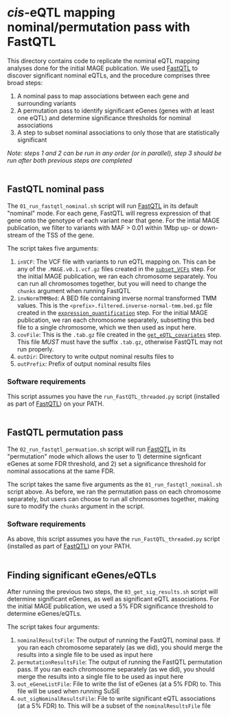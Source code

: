 # *cis*-eQTL mapping nominal/permutation pass with FastQTL

This directory contains code to replicate the nominal eQTL mapping analyses done for the initial MAGE publication. We used [FastQTL](https://github.com/francois-a/fastqtl) to discover significant nominal eQTLs, and the procedure comprises three broad steps:
1. A nominal pass to map associations between each gene and surrounding variants
2. A permutation pass to identify significant eGenes (genes with at least one eQTL) and determine significance thresholds for nominal associations
3. A step to subset nominal associations to only those that are statistically significant

*Note: steps 1 and 2 can be run in any order (or in parallel), step 3 should be run after both previous steps are completed*<br><br>

## FastQTL nominal pass

The `01_run_fastqtl_nominal.sh` script will run [FastQTL](https://github.com/francois-a/fastqtl) in its default "nominal" mode. For each gene, FastQTL will regress expression of that gene onto the genotype of each variant near that gene. For the intial MAGE publication, we filter to variants with MAF > 0.01 within 1Mbp up- or down-stream of the TSS of the gene.

The script takes five arguments:
1. `inVCF`: The VCF file with variants to run eQTL mapping on. This can be any of the `.MAGE.v0.1.vcf.gz` files created in the [`subset_VCFs`](../../data_preparation/subset_VCFs/) step. For the initial MAGE publication, we ran each chromosome separately. You can run all chromosomes together, but you will need to change the `chunks` argument when running FastQTL
2. `invNormTMMBed`: A BED file containing inverse normal transformed TMM values. This is the `<prefix>.filtered.inverse-normal-tmm.bed.gz` file created in the [`expression_quantification`](../../data_preparation/expression_quantification/) step. For the initial MAGE publication, we ran each chromosome separately, subsetting this bed file to a single chromosome, which we then used as input here. 
3. `covFile`: This is the `.tab.gz` file created in the [`get_eQTL_covariates`](../get_eQTL_covariates/) step. This file *MUST* must have the suffix `.tab.gz`, otherwise FastQTL may not run properly.
4. `outDir`: Directory to write output nominal results files to
5. `outPrefix`: Prefix of output nominal results files

### Software requirements

This script assumes you have the `run_FastQTL_threaded.py` script (installed as part of [FastQTL](https://github.com/francois-a/fastqtl/blob/master/INSTALL)) on your PATH.<br><br>

## FastQTL permutation pass

The `02_run_fastqtl_permuation.sh` script will run [FastQTL](https://github.com/francois-a/fastqtl) in its "permutation" mode which allows the user to 1) determine signficant eGenes at some FDR threshold, and 2) set a significance threshold for nominal assocations at the same FDR.

The script takes the same five arguments as the `01_run_fastqtl_nominal.sh` script above. As before, we ran the permutation pass on each chromosome separately, but users can choose to run all chromosomes together, making sure to modify the `chunks` argument in the script. 

### Software requirements

As above, this script assumes you have the `run_FastQTL_threaded.py` script (installed as part of [FastQTL](https://github.com/francois-a/fastqtl/blob/master/INSTALL)) on your PATH.<br><br>

## Finding significant eGenes/eQTLs

After running the previous two steps, the `03_get_sig_results.sh` script will determine significant eGenes, as well as significant eQTL associations. For the initial MAGE publication, we used a 5% FDR significance threshold to determine eGenes/eQTLs.

The script takes four arguments:
1. `nominalResultsFile`: The output of running the FastQTL nominal pass. If you ran each chromosome separately (as we did), you should merge the results into a single file to be used as input here
2. `permutationResultsFile`: The output of running the FastQTL permutation pass. If you ran each chromosome separately (as we did), you should merge the results into a single file to be used as input here
3. `out_eGeneListFile`: File to write the list of eGenes (at a 5% FDR) to. This file will be used when running SuSiE
4. `out_sigNominalResultsFile`: File to write significant eQTL associations (at a 5% FDR) to. This will be a subset of the `nominalResultsFile` file
<br><br>
